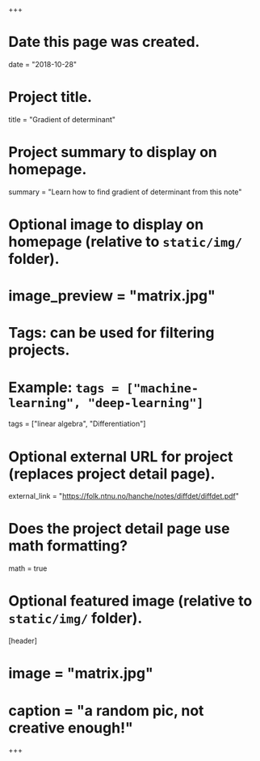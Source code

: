 +++
# Date this page was created.
date = "2018-10-28"

# Project title.
title = "Gradient of determinant"

# Project summary to display on homepage.
summary = "Learn how to find gradient of determinant from this note"

# Optional image to display on homepage (relative to `static/img/` folder).
# image_preview = "matrix.jpg"

# Tags: can be used for filtering projects.
# Example: `tags = ["machine-learning", "deep-learning"]`
tags = ["linear algebra", "Differentiation"]

# Optional external URL for project (replaces project detail page).
external_link = "https://folk.ntnu.no/hanche/notes/diffdet/diffdet.pdf"

# Does the project detail page use math formatting?
math = true

# Optional featured image (relative to `static/img/` folder).
[header]
# image = "matrix.jpg"
# caption = "a random pic, not creative enough!"

+++
